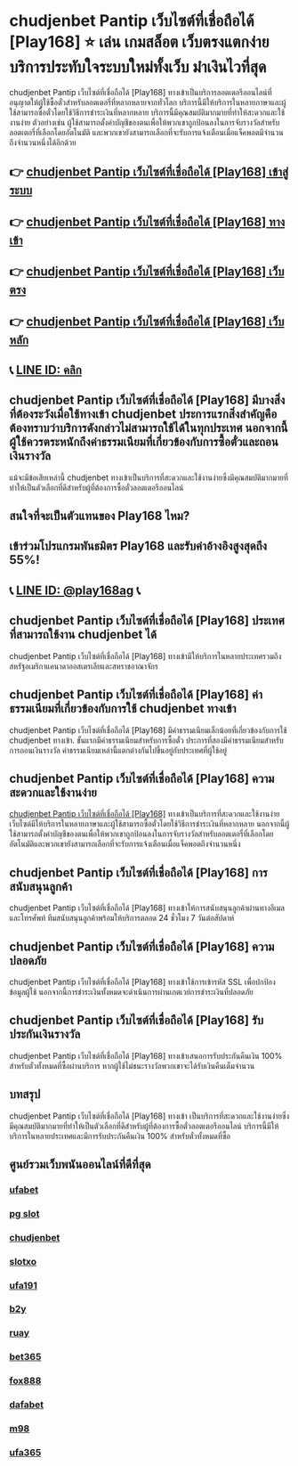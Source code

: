 
# chudjenbet Pantip เว็บไซต์ที่เชื่อถือได้ [Play168] ⭐ เล่น เกมสล็อต เว็บตรงแตกง่าย บริการประทับใจระบบใหม่ทั้งเว็บ มำเงินไวที่สุด

chudjenbet Pantip เว็บไซต์ที่เชื่อถือได้ [Play168] ทางเข้าเป็นบริการลอตเตอรีออนไลน์ที่อนุญาตให้ผู้ใช้ซื้อตั๋วสําหรับลอตเตอรี่ที่หลากหลายจากทั่วโลก บริการนี้มีให้บริการในหลายภาษาและผู้ใช้สามารถซื้อตั๋วโดยใช้วิธีการชําระเงินที่หลากหลาย
บริการนี้มีคุณสมบัติมากมายที่ทําให้สะดวกและใช้งานง่าย ตัวอย่างเช่น ผู้ใช้สามารถตั้งค่าบัญชีของตนเพื่อให้พวกเขาถูกป้อนลงในการจับรางวัลสําหรับลอตเตอรี่ที่เลือกโดยอัตโนมัติ และพวกเขายังสามารถเลือกที่จะรับการแจ้งเตือนเมื่อแจ็คพอตมีจํานวนถึงจํานวนหนึ่งได้อีกด้วย

## 👉 [chudjenbet Pantip เว็บไซต์ที่เชื่อถือได้ [Play168] เข้าสู่ระบบ](https://bit.ly/3TCj9rY)
## 👉 [chudjenbet Pantip เว็บไซต์ที่เชื่อถือได้ [Play168] ทางเข้า](https://bit.ly/3TCj9rY)
## 👉 [chudjenbet Pantip เว็บไซต์ที่เชื่อถือได้ [Play168] เว็บตรง](https://bit.ly/3TCj9rY)
## 👉 [chudjenbet Pantip เว็บไซต์ที่เชื่อถือได้ [Play168] เว็บหลัก](https://bit.ly/3TCj9rY)
## 📞 [LINE ID: คลิก](https://line.me/R/ti/p/@342mcrfd)

## chudjenbet Pantip เว็บไซต์ที่เชื่อถือได้ [Play168] มีบางสิ่งที่ต้องระวังเมื่อใช้ทางเข้า chudjenbet ประการแรกสิ่งสําคัญคือต้องทราบว่าบริการดังกล่าวไม่สามารถใช้ได้ในทุกประเทศ นอกจากนี้ผู้ใช้ควรตระหนักถึงค่าธรรมเนียมที่เกี่ยวข้องกับการซื้อตั๋วและถอนเงินรางวัล
แม้จะมีข้อเสียเหล่านี้ chudjenbet ทางเข้าเป็นบริการที่สะดวกและใช้งานง่ายซึ่งมีคุณสมบัติมากมายที่ทําให้เป็นตัวเลือกที่ดีสําหรับผู้ที่ต้องการซื้อตั๋วลอตเตอรีออนไลน์

## สนใจที่จะเป็นตัวแทนของ Play168 ไหม?
## เข้าร่วมโปรแกรมพันธมิตร Play168 และรับค่าอ้างอิงสูงสุดถึง 55%!
## 📞 [LINE ID: @play168ag](https://bit.ly/3RSGiFl) 📞

## chudjenbet Pantip เว็บไซต์ที่เชื่อถือได้ [Play168] ประเทศที่สามารถใช้งาน chudjenbet ได้
chudjenbet Pantip เว็บไซต์ที่เชื่อถือได้ [Play168] ทางเข้ามีให้บริการในหลายประเทศรวมถึงสหรัฐอเมริกาแคนาดาออสเตรเลียและสหราชอาณาจักร

## chudjenbet Pantip เว็บไซต์ที่เชื่อถือได้ [Play168] ค่าธรรมเนียมที่เกี่ยวข้องกับการใช้ chudjenbet ทางเข้า
chudjenbet Pantip เว็บไซต์ที่เชื่อถือได้ [Play168] มีค่าธรรมเนียมเล็กน้อยที่เกี่ยวข้องกับการใช้ chudjenbet ทางเข้า. ขั้นแรกมีค่าธรรมเนียมสําหรับการซื้อตั๋ว ประการที่สองมีค่าธรรมเนียมสําหรับการถอนเงินรางวัล ค่าธรรมเนียมเหล่านี้แตกต่างกันไปขึ้นอยู่กับประเทศที่ผู้ใช้อยู่

## chudjenbet Pantip เว็บไซต์ที่เชื่อถือได้ [Play168] ความสะดวกและใช้งานง่าย
[chudjenbet Pantip เว็บไซต์ที่เชื่อถือได้ [Play168]](https://atom.io/themes/chudjenbet%20%E0%B8%9C%E0%B9%88%E0%B8%B2%E0%B8%99%E0%B9%80%E0%B8%A7%E0%B9%87%E0%B8%9A) ทางเข้าเป็นบริการที่สะดวกและใช้งานง่าย เว็บไซต์มีให้บริการในหลายภาษาและผู้ใช้สามารถซื้อตั๋วโดยใช้วิธีการชําระเงินที่หลากหลาย นอกจากนี้ผู้ใช้สามารถตั้งค่าบัญชีของตนเพื่อให้พวกเขาถูกป้อนลงในการจับรางวัลสําหรับลอตเตอรี่ที่เลือกโดยอัตโนมัติและพวกเขายังสามารถเลือกที่จะรับการแจ้งเตือนเมื่อแจ็คพอตถึงจํานวนหนึ่ง

## chudjenbet Pantip เว็บไซต์ที่เชื่อถือได้ [Play168] การสนับสนุนลูกค้า
chudjenbet Pantip เว็บไซต์ที่เชื่อถือได้ [Play168] ทางเข้าให้การสนับสนุนลูกค้าผ่านทางอีเมลและโทรศัพท์ ทีมสนับสนุนลูกค้าพร้อมให้บริการตลอด 24 ชั่วโมง 7 วันต่อสัปดาห์

## chudjenbet Pantip เว็บไซต์ที่เชื่อถือได้ [Play168] ความปลอดภัย
chudjenbet Pantip เว็บไซต์ที่เชื่อถือได้ [Play168] ทางเข้าใช้การเข้ารหัส SSL เพื่อปกป้องข้อมูลผู้ใช้ นอกจากนี้การชําระเงินทั้งหมดจะดําเนินการผ่านเกตเวย์การชําระเงินที่ปลอดภัย

## chudjenbet Pantip เว็บไซต์ที่เชื่อถือได้ [Play168] รับประกันเงินรางวัล
chudjenbet Pantip เว็บไซต์ที่เชื่อถือได้ [Play168] ทางเข้าเสนอการรับประกันคืนเงิน 100% สําหรับตั๋วทั้งหมดที่ซื้อผ่านบริการ หากผู้ใช้ไม่ชนะรางวัลพวกเขาจะได้รับเงินคืนเต็มจํานวน

## บทสรุป
chudjenbet Pantip เว็บไซต์ที่เชื่อถือได้ [Play168] ทางเข้า เป็นบริการที่สะดวกและใช้งานง่ายซึ่งมีคุณสมบัติมากมายที่ทําให้เป็นตัวเลือกที่ดีสําหรับผู้ที่ต้องการซื้อตั๋วลอตเตอรีออนไลน์ บริการนี้มีให้บริการในหลายประเทศและมีการรับประกันคืนเงิน 100% สําหรับตั๋วทั้งหมดที่ซื้อ

## ศูนย์รวมเว็บพนันออนไลน์ที่ดีที่สุด
### [ufabet](https://atom.io/packages/ufabet)
### [pg slot](https://atom.io/themes/pg%20slot)
### [chudjenbet](https://atom.io/packages/chudjenbet)
### [slotxo](https://atom.io/packages/slotxo)
### [ufa191](https://atom.io/packages/ufa191)
### [b2y](https://atom.io/packages/b2y)
### [ruay](https://atom.io/themes/ruay)
### [bet365](https://atom.io/packages/bet365)
### [fox888](https://atom.io/packages/fox888)
### [dafabet](https://atom.io/packages/dafabet)
### [m98](https://atom.io/packages/m98)
### [ufa365](https://atom.io/packages/ufa365)
